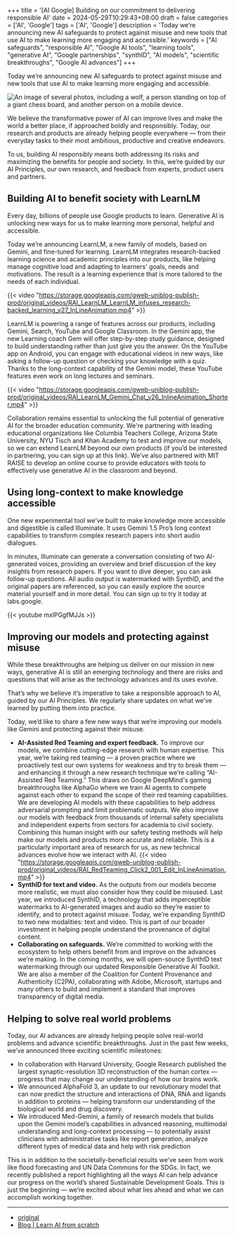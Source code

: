 +++
title = '[AI Google] Building on our commitment to delivering responsible AI'
date = 2024-05-29T10:29:43+08:00
draft = false
categories = ['AI', 'Google']
tags = ['AI', 'Google']
description = 'Today we’re announcing new AI safeguards to protect against misuse and new tools that use AI to make learning more engaging and accessible.'
keywords = ["AI safeguards", "responsible AI", "Google AI tools", "learning tools", "generative AI", "Google partnerships", "synthID", "AI models", "scientific breakthroughs", "Google AI advances"]
+++

Today we’re announcing new AI safeguards to protect against misuse and new tools that use AI to make learning more engaging and accessible.

![An image of several photos, including a wolf, a person standing on top of a giant chess board, and another person on a mobile device.](https://storage.googleapis.com/gweb-uniblog-publish-prod/images/RAI_Hero.width-1200.format-webp.webp)

We believe the transformative power of AI can improve lives and make the world a better place, if approached boldly and responsibly. Today, our research and products are already helping people everywhere — from their everyday tasks to their most ambitious, productive and creative endeavors.

To us, building AI responsibly means both addressing its risks and maximizing the benefits for people and society. In this, we’re guided by our AI Principles, our own research, and feedback from experts, product users and partners.

## Building AI to benefit society with LearnLM
Every day, billions of people use Google products to learn. Generative AI is unlocking new ways for us to make learning more personal, helpful and accessible.

Today we’re announcing LearnLM, a new family of models, based on Gemini, and fine-tuned for learning. LearnLM integrates research-backed learning science and academic principles into our products, like helping manage cognitive load and adapting to learners' goals, needs and motivations. The result is a learning experience that is more tailored to the needs of each individual.

{{< video "https://storage.googleapis.com/gweb-uniblog-publish-prod/original_videos/RAI_LearnLM_LearnLM_infuses_research-backed_learning_v27_InLineAnimation.mp4" >}}

LearnLM is powering a range of features across our products, including Gemini, Search, YouTube and Google Classroom. In the Gemini app, the new Learning coach Gem will offer step-by-step study guidance, designed to build understanding rather than just give you the answer. On the YouTube app on Android, you can engage with educational videos in new ways, like asking a follow-up question or checking your knowledge with a quiz. Thanks to the long-context capability of the Gemini model, these YouTube features even work on long lectures and seminars.

{{< video "https://storage.googleapis.com/gweb-uniblog-publish-prod/original_videos/RAI_LearnLM_Gemini_Chat_v26_InlineAnimation_Shorter.mp4" >}}

Collaboration remains essential to unlocking the full potential of generative AI for the broader education community. We're partnering with leading educational organizations like Columbia Teachers College, Arizona State University, NYU Tisch and Khan Academy to test and improve our models, so we can extend LearnLM beyond our own products (if you’d be interested in partnering, you can sign up at this link). We’ve also partnered with MIT RAISE to develop an online course to provide educators with tools to effectively use generative AI in the classroom and beyond.

## Using long-context to make knowledge accessible
One new experimental tool we’ve built to make knowledge more accessible and digestible is called Illuminate. It uses Gemini 1.5 Pro’s long context capabilities to transform complex research papers into short audio dialogues. 

In minutes, Illuminate can generate a conversation consisting of two AI-generated voices, providing an overview and brief discussion of the key insights from research papers. If you want to dive deeper, you can ask follow-up questions. All audio output is watermarked with SynthID, and the original papers are referenced, so you can easily explore the source material yourself and in more detail. You can sign up to try it today at labs.google.

{{< youtube mxlPGgfMJJs >}}

## Improving our models and protecting against misuse
While these breakthroughs are helping us deliver on our mission in new ways, generative AI is still an emerging technology and there are risks and questions that will arise as the technology advances and its uses evolve.

That’s why we believe it’s imperative to take a responsible approach to AI, guided by our AI Principles. We regularly share updates on what we’ve learned by putting them into practice.

Today, we’d like to share a few new ways that we’re improving our models like Gemini and protecting against their misuse.

- **AI-Assisted Red Teaming and expert feedback.** To improve our models, we combine cutting-edge research with human expertise. This year, we’re taking red teaming — a proven practice where we proactively test our own systems for weakness and try to break them — and enhancing it through a new research technique we’re calling “AI-Assisted Red Teaming.” This draws on Google DeepMind's gaming breakthroughs like AlphaGo where we train AI agents to compete against each other to expand the scope of their red teaming capabilities. We are developing AI models with these capabilities to help address adversarial prompting and limit problematic outputs. We also improve our models with feedback from thousands of internal safety specialists and independent experts from sectors for academia to civil society. Combining this human insight with our safety testing methods will help make our models and products more accurate and reliable. This is a particularly important area of research for us, as new technical advances evolve how we interact with AI.
{{< video "https://storage.googleapis.com/gweb-uniblog-publish-prod/original_videos/RAI_RedTeaming_Click2_001_Edit_InLineAnimation.mp4" >}}
- **SynthID for text and video.** As the outputs from our models become more realistic, we must also consider how they could be misused. Last year, we introduced SynthID, a technology that adds imperceptible watermarks to AI-generated images and audio so they’re easier to identify, and to protect against misuse. Today, we’re expanding SynthID to two new modalities: text and video. This is part of our broader investment in helping people understand the provenance of digital content.
- **Collaborating on safeguards.** We’re committed to working with the ecosystem to help others benefit from and improve on the advances we’re making. In the coming months, we will open-source SynthID text watermarking through our updated Responsible Generative AI Toolkit. We are also a member of the Coalition for Content Provenance and Authenticity (C2PA), collaborating with Adobe, Microsoft, startups and many others to build and implement a standard that improves transparency of digital media.

## Helping to solve real world problems
Today, our AI advances are already helping people solve real-world problems and advance scientific breakthroughs. Just in the past few weeks, we’ve announced three exciting scientific milestones:

- In collaboration with Harvard University, Google Research published the largest synaptic-resolution 3D reconstruction of the human cortex — progress that may change our understanding of how our brains work.
- We announced AlphaFold 3, an update to our revolutionary model that can now predict the structure and interactions of DNA, RNA and ligands in addition to proteins — helping transform our understanding of the biological world and drug discovery.
- We introduced Med-Gemini, a family of research models that builds upon the Gemini model’s capabilities in advanced reasoning, multimodal understanding and long-context processing — to potentially assist clinicians with administrative tasks like report generation, analyze different types of medical data and help with risk prediction

This is in addition to the societally-beneficial results we’ve seen from work like flood forecasting and UN Data Commons for the SDGs. In fact, we recently published a report highlighting all the ways AI can help advance our progress on the world’s shared Sustainable Development Goals. This is just the beginning — we’re excited about what lies ahead and what we can accomplish working together.

---

- [original](https://blog.google/technology/ai/google-responsible-ai-commitment-update/)
- [Blog | Learn AI from scratch](https://blog.aihub2022.top/en/post/ai-google-responsible-ai-commitment-update/)
<!-- - [CSDN - 从零开始学AI](...) -->
<!-- - [掘金 - 从零开始学AI](...) -->
<!-- - [知乎 - 从零开始学AI](...) -->
<!-- - [阿里云 - 从零开始学AI](...) -->
<!-- - [腾讯云 - 从零开始学AI](...) -->
